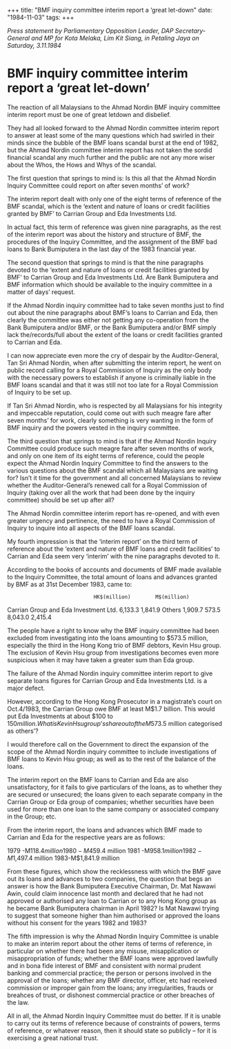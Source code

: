 +++ 
title: "BMF inquiry committee interim report a ‘great let-down"
date: "1984-11-03"
tags:
+++

_Press statement by Parliamentary Opposition Leader, DAP Secretary-General and MP for Kota Melaka, Lim Kit Siang, in Petaling Jaya on Saturday, 3.11.1984_

# BMF inquiry committee interim report a ‘great let-down’

The reaction of all Malaysians to the Ahmad Nordin BMF inquiry committee interim report must be one of great letdown and disbelief.</u>

They had all looked forward to the Ahmad Nordin committee interim report to answer at least some of the many questions which had swirled in their minds since the bubble of the BMF loans scandal burst at the end of 1982, but the Ahmad Nordin committee interim report has not taken the sordid financial scandal any much further and the public are not any more wiser about the Whos, the Hows and Whys of the scandal.

The first question that springs to mind is: Is this all that the Ahmad Nordin Inquiry Committee could report on after seven months’ of work?

The interim report dealt with only one of the eight terms of reference of the BMF scandal, which is the ‘extent and nature of loans or credit facilities granted by BMF’ to Carrian Group and Eda Investments Ltd.

In actual fact, this term of reference was given nine paragraphs, as the rest of the interim report was about the history and structure of BMF, the procedures of the Inquiry Committee, and the assignment of the BMF bad loans to Bank Bumiputera in the last day of the 1983 financial year.

The second question that springs to mind is that the nine paragraphs devoted to the ‘extent and nature of loans or credit facilities granted by BMF’ to Carrian Group and Eda Investments Ltd. Are Bank Bumiputera and BMF information which should be available to the inquiry committee in a matter of days’ request.

If the Ahmad Nordin inquiry committee had to take seven months just to find out about the nine paragraphs about BMF’s loans to Carrian and Eda, then clearly the committee was either not getting any co-operation from the Bank Bumiputera and/or BMF, or the Bank Bumiputera and/or BMF simply lack the/records/full about the extent of the loans or credit facilities granted to Carrian and Eda.

I can now appreciate even more the cry of despair by the Auditor-General, Tan Sri Ahmad Nordin, when after submitting the interim report, he went on public record calling for a Royal Commission of Inquiry as the only body with the necessary powers to establish if anyone is criminally liable in the BMF loans scandal and that it was still not too late for a Royal Commission of Inquiry to be set up.

If Tan Sri Ahmad Nordin, who is respected by all Malaysians for his integrity and impeccable reputation, could come out with such meagre fare after seven months’ for work, clearly something is very wanting in the form of BMF inquiry and the powers vested in the inquiry committee.

The third question that springs to mind is that if the Ahmad Nordin Inquiry Committee could produce such meagre fare after seven months of work, and only on one item of its eight terms of reference, could the people expect the Ahmad Nordin Inquiry Committee to find the answers to the various questions about the BMF scandal which all Malaysians are waiting for? Isn’t it time for the government and all concerned Malaysians to review whether the Auditor-General’s renewed call for a Royal Commission of Inquiry (taking over all the work that had been done by the inquiry committee) should be set up after all?

The Ahmad Nordin committee interim report has re-opened, and with even greater urgency and pertinence, the need to have a Royal Commission of Inquiry to inquire into all aspects of the BMF loans scandal.

My fourth impression is that the ‘interim report’ on the third term of reference about the ‘extent and nature of BMF loans and credit facilities’ to Carrian and Eda seem very ‘interim’ with the nine paragraphs devoted to it.

According to the books of accounts and documents of BMF made available to the Inquiry Committee, the total amount of loans and advances granted by BMF as at 31st December 1983, came to:

								HK$(million)		M$(million)
Carrian Group and Eda Investment Ltd.                                         6,133.3                            1,841.9
Others                                                                                              1,909.7                               573.5
                                                                                                         8,043.0                           2,415.4

The people have a right to know why the BMF inquiry committee had been excluded from investigating into the loans amounting to $573.5 million, especially the third in the Hong Kong trio of BMF debtors, Kevin Hsu group. The exclusion of Kevin Hsu group from investigations becomes even more suspicious when it may have taken a greater sum than Eda group.

The failure of the Ahmad Nordin inquiry committee interim report to give separate loans figures for Carrian Group and Eda Investments Ltd. is a major defect.

However, according to the Hong Kong Prosecutor in a magistrate’s court on Oct.4/1983, the Carrian Group owe BMF at least M$1.7 billion. This would put Eda Investments at about $100 to $150 million. What is Kevin Hsu group’s share out of the M$573.5 million categorised as others’?

I would therefore call on the Government to direct the expansion of the scope of the Ahmad Nordin inquiry committee to include investigations of BMF loans to Kevin Hsu group; as well as to the rest of the balance of the loans.

The interim report on the BMF loans to Carrian and Eda are also unsatisfactory, for it fails to give particulars of the loans, as to whether they are secured or unsecured; the loans given to each separate company in the Carrian Group or Eda group of companies; whether securities have been used for more than one loan to the same company or associated company in the Group; etc.

From the interim report, the loans and advances which BMF made to Carrian and Eda for the respective years are as follows:

1979   -M$118.4 million
1980   -M$459.4 million
1981   -M$958.1 million
1982-M$1,497.4 million
1983-M$1,841.9 million

From these figures, which show the recklessness with which the BMF gave out its loans and advances to two companies, the question that begs an answer is how the Bank Bumiputera Executive Chairman, Dr. Mat Nawawi Awin, could claim innocence last month and declared that he had not approved or authorised any loan to Carrian or to any Hong Kong group as he became Bank Bumiputera chairman in April 1982? Is Mat Nawawi trying to suggest that someone higher than him authorised or approved the loans without his consent for the years 1982 and 1983?

The fifth impression is why the Ahmad Nordin Inquiry Committee is unable to make an interim report about the other items of terms of reference, in particular on whether there had been any misuse, misapplication or misappropriation of funds; whether the BMF loans were approved lawfully and in bona fide interest of BMF and consistent with normal prudent banking and commercial practice; the person or persons involved in the approval of the loans; whether any BMF director, officer, etc had received commission or improper gain from the loans; any irregularities, frauds or breahces of trust, or dishonest commercial practice or other breaches of the law.

All in all, the Ahmad Nordin Inquiry Committee must do better. If it is unable to carry out its terms of reference because of constraints of powers, terms of reference, or whatever reason, then it should state so publicly – for it is exercising a great national trust.
 
